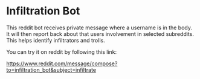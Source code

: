 # Infiltration Bot

This reddit bot receives private message where a username is in the body. It
will then report back about that users involvement in selected subreddits. This
helps identify infiltrators and trolls.

You can try it on reddit by following this link:

https://www.reddit.com/message/compose?to=infiltration_bot&subject=infiltrate
